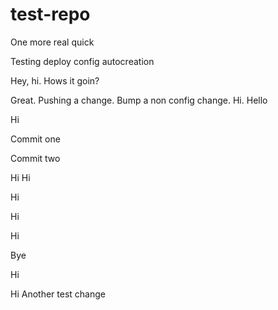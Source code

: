 # test-repo

One more real quick

Testing deploy config autocreation

Hey, hi. Hows it goin?

Great. Pushing a change. Bump a non config change. Hi. Hello

Hi

Commit one

Commit two

Hi Hi

Hi

Hi


Hi

Bye

Hi

Hi
Another test change
